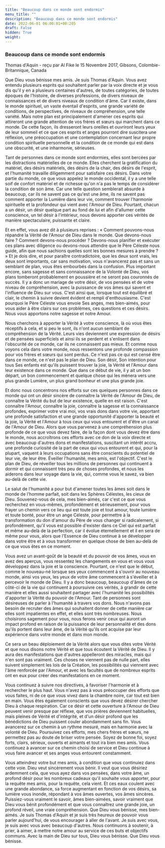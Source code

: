 ```yaml
---
title: "Beaucoup dans ce monde sont endormis"
menu_title: ""
description: "Beaucoup dans ce monde sont endormis"
date: 2022-06-01 06:00:01+00:205
draft: False
hidden: True
weight:
---
```

### Beaucoup dans ce monde sont endormis

Thomas d'Aquin - reçu par Al Fike le 15 Novembre 2017, Gibsons, Colombie-Britannique, Canada

Que Dieu vous bénisse mes amis. Je suis Thomas d'Aquin. Vous avez entendu plusieurs esprits qui souhaitent parler par la voix directe et je vous dis qu'il y en a plusieurs centaines d'autres, de toutes catégories, de toutes époques de l'histoire, de diverses professions, de divers niveaux de connaissances et de divers niveaux de condition d'âme. Car il existe, dans le monde spirituel, un vaste éventail d'esprits, une grande variété de conditions, de perspectives, de niveaux de compréhension, une telle variété. Mais notre plan est principalement d'amener ces esprits qui attireront une grande attention de vos frères et sœurs qui marchent dans ce monde. De cette façon, ils dresseront leurs oreilles et ouvriront leurs yeux de leur sommeil et ce que ces esprits et anges pourront dire suscitera une réflexion, une préoccupation et une contemplation concernant leur propre condition spirituelle personnelle et la condition de ce monde qui est dans une obscurité, et une inharmonie, sérieuses. 

Tant de personnes dans ce monde sont endormies, elles sont bercées par les distractions matérielles de ce monde. Elles cherchent la gratification du matériel, des désirs matériels, des désirs de la chair, des désirs de l'esprit, et l'humanité travaille diligemment pour satisfaire ces désirs. Dans votre partie du monde, ce que vous appelez le monde occidental, il y a une telle soif de confort matériel et de richesse qu'on n'a pas le temps de considérer la condition de son âme. Car une telle question semblerait absurde à beaucoup, car ils ne savent pas ce qu'est une âme, ils ne savent pas comment apporter la Lumière dans leur vie, comment trouver l'harmonie spirituelle et la profondeur qui vient avec l'Amour de Dieu. Pourtant, chacun a un désir, un désir quelque part au fond de lui et afin d'allumer cette conscience, un tel désir à l'intérieur, nous devons apporter ces vérités de manière spectaculaire, puissante et claire.

Et en effet, vous avez dit à plusieurs reprises : « Comment pouvons-nous répandre la Vérité de l'Amour de Dieu dans le monde. Que devons-nous faire ? Comment devons-nous procéder ? Devons-nous planifier et exécuter ces plans avec diligence ou devons-nous attendre que le Père Céleste nous guide, afin que nous sachions quelles sont les bonnes mesures à prendre ? » Et je dois dire, et pour paraître contradictoire, que les deux sont vrais, les deux sont importants, car sans motivation, vous n'avancerez pas et sans un semblant de plan, vous êtes embourbés dans la confusion. Plus important encore, sans sagesse et sans connaissance de la Volonté de Dieu, vos plans tomberont probablement en poussière et ne seront pas couronnés de succès. Il y a donc un mariage de votre désir, de vos pensées et de votre niveau de compréhension, avec la puissance de vos âmes qui savent et l'influence de Dieu sur vous. C'est ainsi que, lorsque tout est équilibré et clair, le chemin à suivre devient évident et rempli d'enthousiasme. C'est pourquoi le Père Céleste vous envoie Ses anges, mes bien-aimés, pour vous aider à être clairs sur ces problèmes, ces questions et ces désirs. Nous vous apportons notre sagesse et notre Amour. 

Nous cherchons à apporter la Vérité à votre conscience, là où vous êtes réceptifs à cela, et si peu le sont, ils n'ont aucun semblant de compréhension de la Vérité. Leurs vies deviennent une expression de désirs et de pensées superficiels et ainsi ils se perdent et s'enlisent dans l'obscurité de ce monde, car ils ne connaissent pas mieux. Et comme nous voyons cela dans votre monde, nous ressentons une profonde compassion pour vos frères et sœurs qui sont perdus. Ce n'est pas ce qui est censé être dans ce monde, ce n'est pas le plan de Dieu. Son désir, Son intention pour tous Ses enfants est qu'ils puissent trouver la joie, la Vérité et l'Amour dans leur existence dans ce monde. Que dans ce début de vie, il y ait un bon départ, un bon commencement et quelque chose qui les mènera vers une plus grande Lumière, un plus grand bonheur et une plus grande joie.

Et donc nous concentrons nos efforts sur ces quelques personnes dans ce monde qui ont un désir sincère de connaître la Vérité de l'Amour de Dieu, de connaître la Vérité du but de leur existence, quelle en est raison. C'est connaître l'Amour, connaître la joie, connaître la sagesse et la connaissance profondes, exprimer votre vrai moi, vos vrais dons dans votre vie, apportant une profonde satisfaction et une grande opportunité d'apporter la beauté et la joie, la Vérité et l'Amour à tous ceux qui vous entourent et d'être un canal de l'Amour de Dieu. Alors que vous parvenez à une compréhension plus profonde de ce que vous devez faire, de la façon dont vous devez être dans le monde, nous accroîtrons ces efforts avec ce don de la voix directe et avec beaucoup d'autres dons et manifestations, suscitant un intérêt accru, une profonde curiosité de la part de ceux qui vous entourent et qui, pour la plupart, vaquent à leurs occupations sans être conscients du potentiel de leur vie, de leur être. Éveiller l'humanité, mes amis, est l'objectif. C'est le plan de Dieu, de réveiller tous les millions de personnes qui continuent à dormir et qui connaissent très peu de choses profondes, et nous les aiderons dans leur voyage dans la vie, qui, comme vous le savez, va bien au-delà de cette vie.

Le salut de l'humanité a pour but d'amener toutes les âmes soit dans le monde de l'homme parfait, soit dans les Sphères Célestes, les cieux de Dieu. Souvenez-vous de cela, mes bien-aimés, car c'est ce que vous recherchez en vous-mêmes, profondément et sérieusement, pour vous frayer un chemin vers ce lieu qui est toute joie et tout amour, toute lumière et toute bonté, pour être un ange Céleste, pour permettre à la transformation du don d'amour du Père de vous changer si radicalement, si profondément, qu'il vous est possible d'exister dans ce Ciel qui est parfait et même au-delà de la perfection, car il évolue éternellement et il en sera de même pour vous, alors que l'Essence de Dieu continue à se développer dans votre être et à vous transformer en quelque chose de bien au-delà de ce que vous êtes en ce moment.

Vous avez un avant-goût de la beauté et du pouvoir de vos âmes, vous en avez des aperçus, vous ressentez les changements en vous et vous vous développez dans la joie et la conscience. Pourtant, ce n'est que le début, comme le nouveau-né lorsque ses yeux commencent à s'ouvrir au nouveau monde, ainsi vos yeux, les yeux de votre âme commencent à s'éveiller et à percevoir le monde de Dieu. Il y a donc beaucoup, beaucoup d'âmes de ce côté-ci de la vie qui continuent à poursuivre ces vérités, à grandir de cette manière et elles aussi souhaitent partager avec l'humanité les possibilités d'apporter la Vérité du pouvoir de l'Amour. Tant de personnes sont désireuses de parler à l'humanité à travers vos dons. Nous n'avons pas besoin de recruter des âmes qui souhaitent donner de cette manière car elles sont impatientes en effet, et elles sont très nombreuses. Nous choisirons sagement pour vous, nous ferons venir ceux qui auront un impact profond en raison de la puissance de leur personnalité et des dons qu'ils portent dans leur âme, de la Vérité qu'ils ont acquise par leur expérience dans votre monde et dans mon monde.

Ce sera un beau déploiement de la Vérité alors que vous dites votre Vérité et que nous disons notre Vérité et que tous écoutent la Vérité de Dieu. Il y aura des manifestations que d'autres appelleront des miracles, mais qui n'en sont pas vraiment. Ces choses ne viennent pas de nulle part, elles suivent simplement les lois de la Création, les possibilités qui viennent avec l'âme renforcée par l'Amour, et avec les facultés que de nombreux esprits ont en eux pour créer des manifestations en ce moment.

Vous continuez à suivre nos directives, à favoriser l'harmonie et à rechercher le plus haut. Vous n'avez pas à vous préoccuper des efforts que vous faites, ni de ce que vous vivez dans la chambre noire, car tout est bien en main. Vous êtes également conscients que vous devez désirer chercher Dieu à chaque respiration. Car ce désir et cette ouverture à l'Amour de Dieu peuvent venir presque par réflexe, que vos prières deviennent habituelles, mais pleines de Vérité et d'intégrité, et d'un désir profond que les bénédictions de Dieu puissent couler abondamment sans fin. Vous avancerez sur ce chemin à un rythme mesuré, mais en harmonie avec la volonté de Dieu. Poursuivez ces efforts, mes chers frères et sœurs, ne permettez pas au doute de briser votre pensée. Soyez de bonne foi, soyez forts, clairs, sérieux, ouverts et aimants et tout ira bien mes amis. Vous continuez à avancer sur ce chemin choisi de service et Dieu continue à vous faire avancer et ses anges vous entourent constamment.

Vous atteindrez votre but mes amis, à condition que vous continuiez dans cette voie. Dieu veut sincèrement vous bénir. Il veut que vous désiriez ardemment cela, que vous ayez dans vos pensées, dans votre âme, un profond désir pour les nombreux cadeaux qu'il souhaite vous apporter, pour la requête mes amis, pour la requête, cela vient. Et ces eaux coulent avec une grande abondance, sa force augmentant en fonction de vos désirs, sa lumière vous inonde, répondant à vos âmes ouvertes, vos âmes sincères. Puissiez-vous vraiment le savoir, âmes bien-aimées, savoir vraiment que Dieu vous bénit profondément et que vous connaîtrez une grande joie, un profond réveil, une vraie compréhension. Que Dieu vous bénisse, mes bien-aimés. Je suis Thomas d'Aquin et je suis très heureux de pouvoir vous parler aujourd'hui, de vous encourager à aller de l'avant. Je suis avec vous, je suis avec vous avec beaucoup d'autres. Nous continuons à soutenir, à prier, à aimer, à mettre notre amour au service de ces buts et objectifs communs. Avec la main de Dieu sur tous, Dieu vous bénisse. Que Dieu vous bénisse.



